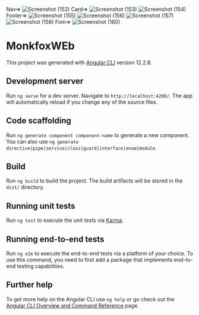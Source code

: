 Nav=>
![Screenshot (152)](https://user-images.githubusercontent.com/87297598/139881811-49adf33c-6944-44b8-ba66-9f30b83774b7.png)
Card=>
![Screenshot (153)](https://user-images.githubusercontent.com/87297598/139881926-bd86a052-7f45-4d6b-8bec-2616468d9e89.png)
![Screenshot (154)](https://user-images.githubusercontent.com/87297598/139882035-9131912c-f45c-490f-9f21-fb49a84a3f0c.png)
Footer=>
![Screenshot (155)](https://user-images.githubusercontent.com/87297598/139882216-3ec634da-d95a-41e5-8aee-67b01a5d9198.png)
![Screenshot (156)](https://user-images.githubusercontent.com/87297598/139882338-7f911589-cbd6-4b4a-947d-e4036e9279ce.png)
![Screenshot (157)](https://user-images.githubusercontent.com/87297598/139882441-038beff0-06c5-40da-b946-638e05c06044.png)
![Screenshot (158)](https://user-images.githubusercontent.com/87297598/139882616-327afa97-dd43-4392-85c1-0f33d4d2f9e6.png)
Fom=>
![Screenshot (160)](https://user-images.githubusercontent.com/87297598/139882871-276833a9-cf46-4f36-8e49-e4b5f840a67a.png)


# MonkfoxWEb

This project was generated with [Angular CLI](https://github.com/angular/angular-cli) version 12.2.8.

## Development server

Run `ng serve` for a dev server. Navigate to `http://localhost:4200/`. The app will automatically reload if you change any of the source files.

## Code scaffolding

Run `ng generate component component-name` to generate a new component. You can also use `ng generate directive|pipe|service|class|guard|interface|enum|module`.

## Build

Run `ng build` to build the project. The build artifacts will be stored in the `dist/` directory.

## Running unit tests

Run `ng test` to execute the unit tests via [Karma](https://karma-runner.github.io).

## Running end-to-end tests

Run `ng e2e` to execute the end-to-end tests via a platform of your choice. To use this command, you need to first add a package that implements end-to-end testing capabilities.

## Further help

To get more help on the Angular CLI use `ng help` or go check out the [Angular CLI Overview and Command Reference](https://angular.io/cli) page.
